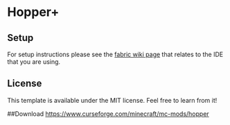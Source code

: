 # Hopper+

## Setup

For setup instructions please see the [fabric wiki page](https://fabricmc.net/wiki/tutorial:setup) that relates to the IDE that you are using.

## License

This template is available under the MIT license. Feel free to learn from it!

##Download
https://www.curseforge.com/minecraft/mc-mods/hopper